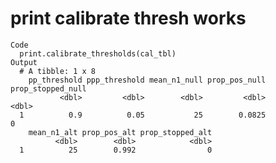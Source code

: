 # print calibrate thresh works

    Code
      print.calibrate_thresholds(cal_tbl)
    Output
      # A tibble: 1 x 8
        pp_threshold ppp_threshold mean_n1_null prop_pos_null prop_stopped_null
               <dbl>         <dbl>        <dbl>         <dbl>             <dbl>
      1          0.9          0.05           25        0.0825                 0
        mean_n1_alt prop_pos_alt prop_stopped_alt
              <dbl>        <dbl>            <dbl>
      1          25        0.992                0

